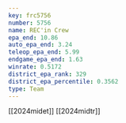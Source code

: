 ```yaml
---
key: frc5756
number: 5756
name: REC'in Crew
epa_end: 10.86
auto_epa_end: 3.24
teleop_epa_end: 5.99
endgame_epa_end: 1.63
winrate: 0.5172
district_epa_rank: 329
district_epa_percentile: 0.3562
type: Team
---
```

[[2024midet]]
[[2024midtr]]

